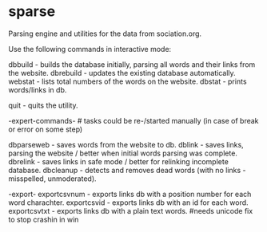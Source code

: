 # sparse
Parsing engine and utilities for the data from sociation.org.

Use the following commands in interactive mode:
  
  dbbuild - builds the database initially, parsing all words and their links from the website.
  dbrebuild - updates the existing database automatically.
  webstat - lists total numbers of the words on the website.
  dbstat - prints words/links in db.

  quit - quits the utility.

-expert-commands- # tasks could be re-/started manually (in case of break or error on some step)

  dbparseweb - saves words from the website to db.
  dblink - saves links, parsing the website / better when initial words parsing was complete.
  dbrelink - saves links in safe mode / better for relinking incomplete database.
  dbcleanup - detects and removes dead words (with no links - misspelled, unmoderated).

-export-
  exportcsvnum - exports links db with a position number for each word charachter.
  exportcsvid - exports links db with an id for each word.
  exportcsvtxt - exports links db with a plain text words. #needs unicode fix to stop crashin in win
